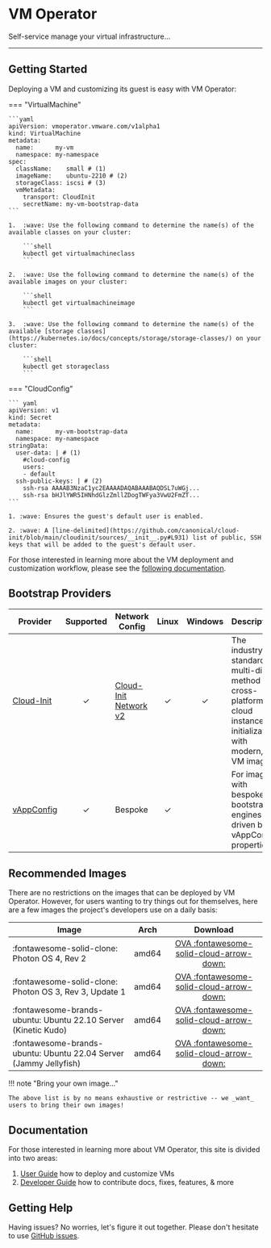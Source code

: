 # VM Operator

Self-service manage your virtual infrastructure...

---

## Getting Started

Deploying a VM and customizing its guest is easy with VM Operator:

=== "VirtualMachine"

    ```yaml
    apiVersion: vmoperator.vmware.com/v1alpha1
    kind: VirtualMachine
    metadata:
      name:      my-vm
      namespace: my-namespace
    spec:
      className:    small # (1)
      imageName:    ubuntu-2210 # (2)
      storageClass: iscsi # (3)
      vmMetadata:
        transport: CloudInit
        secretName: my-vm-bootstrap-data
    ```

    1.  :wave: Use the following command to determine the name(s) of the available classes on your cluster:
        
        ```shell
        kubectl get virtualmachineclass
        ```

    2.  :wave: Use the following command to determine the name(s) of the available images on your cluster:
        
        ```shell
        kubectl get virtualmachineimage
        ```

    3.  :wave: Use the following command to determine the name(s) of the available [storage classes](https://kubernetes.io/docs/concepts/storage/storage-classes/) on your cluster:
        
        ```shell
        kubectl get storageclass
        ```

=== "CloudConfig"

    ``` yaml
    apiVersion: v1
    kind: Secret
    metadata:
      name:      my-vm-bootstrap-data
      namespace: my-namespace
    stringData:
      user-data: | # (1)
        #cloud-config
        users:
        - default
      ssh-public-keys: | # (2)
        ssh-rsa AAAAB3NzaC1yc2EAAAADAQABAAABAQDSL7uWGj...
        ssh-rsa bHJlYWR5IHNhdGlzZmllZDogTWFya3VwU2FmZT...
    ```

    1. :wave: Ensures the guest's default user is enabled.

    2. :wave: A [line-delimited](https://github.com/canonical/cloud-init/blob/main/cloudinit/sources/__init__.py#L931) list of public, SSH keys that will be added to the guest's default user.

For those interested in learning more about the VM deployment and customization workflow, please see the [following documentation](./user-guide/deployvm.md).

## Bootstrap Providers

| Provider                    | Supported    | Network Config                | Linux | Windows | Description |
|-----------------------------|:------------:|-------------------------------|:-----:|:-------:|-------------|
| [Cloud-Init](./user-guide/deployvm.md#cloud-init)   |       ✓      | [Cloud-Init Network v2](https://cloudinit.readthedocs.io/en/latest/reference/network-config-format-v2.html) |   ✓   |     ✓    | The industry standard, multi-distro method for cross-platform, cloud instance initialization with modern, VM images |
| [vAppConfig](./user-guide/deployvm.md#vappconfig)   |       ✓      | Bespoke                       |   ✓   |         | For images with bespoke, bootstrap engines driven by vAppConfig properties |

## Recommended Images

There are no restrictions on the images that can be deployed by VM Operator. However, for users wanting to try things out for themselves, here are a few images the project's developers use on a daily basis:

| Image | Arch | Download |
|-------|:----:|:--------:|
| :fontawesome-solid-clone: Photon OS 4, Rev 2 | amd64 | [OVA :fontawesome-solid-cloud-arrow-down:](https://packages.vmware.com/photon/4.0/Rev2/ova/photon-ova_uefi-4.0-c001795b80.ova) |
| :fontawesome-solid-clone: Photon OS 3, Rev 3, Update 1 | amd64 | [OVA :fontawesome-solid-cloud-arrow-down:](https://packages.vmware.com/photon/3.0/Rev3/ova/Update1/photon-hw13_uefi-3.0-913b49438.ova) |
| :fontawesome-brands-ubuntu: Ubuntu 22.10 Server (Kinetic Kudo) | amd64 | [OVA :fontawesome-solid-cloud-arrow-down:](https://cloud-images.ubuntu.com/releases/22.10/release-20230302/ubuntu-22.10-server-cloudimg-amd64.ova) |
| :fontawesome-brands-ubuntu: Ubuntu 22.04 Server (Jammy Jellyfish) | amd64 | [OVA :fontawesome-solid-cloud-arrow-down:](https://cloud-images.ubuntu.com/releases/22.04/release-20230302/ubuntu-22.04-server-cloudimg-amd64.ova) |

!!! note "Bring your own image..."

    The above list is by no means exhaustive or restrictive -- we _want_ users to bring their own images!

## Documentation

For those interested in learning more about VM Operator, this site is divided into two areas:

1. [User Guide](./user-guide/deployvm.md) how to deploy and customize VMs
2. [Developer Guide](./dev-guide/project-guidelines.md) how to contribute docs, fixes, features, & more

## Getting Help

Having issues? No worries, let's figure it out together. Please don't hesitate to use [GitHub issues](https://github.com/vmware-tanzu/vm-operator/issues).
